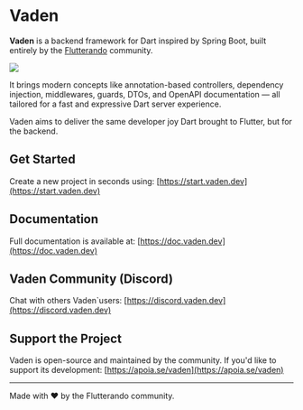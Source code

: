 # Vaden

**Vaden** is a backend framework for Dart inspired by Spring Boot, built entirely by the [Flutterando](https://flutterando.com.br) community.

<img src="https://doc.vaden.dev/img/vaden-social-card.jpg"/>

It brings modern concepts like annotation-based controllers, dependency injection, middlewares, guards, DTOs, and OpenAPI documentation — all tailored for a fast and expressive Dart server experience.

Vaden aims to deliver the same developer joy Dart brought to Flutter, but for the backend.

## Get Started
Create a new project in seconds using: [https://start.vaden.dev](https://start.vaden.dev)

## Documentation
Full documentation is available at: [https://doc.vaden.dev](https://doc.vaden.dev)

## Vaden Community (Discord)
Chat with others Vaden`users: [https://discord.vaden.dev](https://discord.vaden.dev)


## Support the Project
Vaden is open-source and maintained by the community.
If you'd like to support its development: [https://apoia.se/vaden](https://apoia.se/vaden)

---

Made with ❤️ by the Flutterando community.